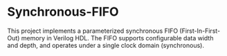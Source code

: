 # Synchronous-FIFO
This project implements a parameterized synchronous FIFO (First-In-First-Out) memory in Verilog HDL. The FIFO supports configurable data width and depth, and operates under a single clock domain (synchronous).
